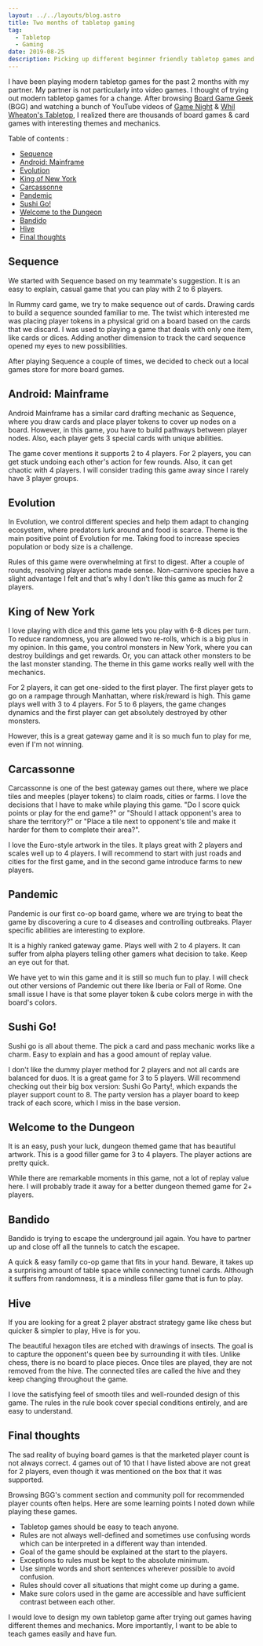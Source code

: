 ```yaml
---
layout: ../../layouts/blog.astro
title: Two months of tabletop gaming
tag:
  - Tabletop
  - Gaming
date: 2019-08-25
description: Picking up different beginner friendly tabletop games and explaining my thought process for two players.
---
```

I have been playing modern tabletop games for the past 2 months with my partner. My partner is not particularly into video games. I thought of trying out modern tabletop games for a change. After browsing [Board Game Geek](https://boardgamegeek.com/) (BGG) and watching a bunch of YouTube videos of [Game Night](https://www.youtube.com/user/boardgamegeektv/playlists) & [Whil Wheaton's Tabletop](https://www.youtube.com/playlist?list=PL7atuZxmT956cWFGxqSyRdn6GWhBxiAwE), I realized there are thousands of board games & card games with interesting themes and mechanics.

Table of contents :
- [Sequence](#sequence)
- [Android: Mainframe](#android-mainframe)
- [Evolution](#evolution)
- [King of New York](#king-of-new-york)
- [Carcassonne](#carcassonne)
- [Pandemic](#pandemic)
- [Sushi Go!](#sushi-go)
- [Welcome to the Dungeon](#welcome-to-the-dungeon)
- [Bandido](#bandido)
- [Hive](#hive)
- [Final thoughts](#final-thoughts)

## Sequence
We started with Sequence based on my teammate's suggestion. It is an easy to explain, casual game that you can play with 2 to 6 players.

In Rummy card game, we try to make sequence out of cards. Drawing cards to build a sequence sounded familiar to me. The twist which interested me was placing player tokens in a physical grid on a board based on the cards that we discard. I was used to playing a game that deals with only one item, like cards or dices. Adding another dimension to track the card sequence opened my eyes to new possibilities.

After playing Sequence a couple of times, we decided to check out a local games store for more board games.

## Android: Mainframe
Android Mainframe has a similar card drafting mechanic as Sequence, where you draw cards and place player tokens to cover up nodes on a board. However, in this game, you have to build pathways between player nodes. Also, each player gets 3 special cards with unique abilities.

The game cover mentions it supports 2 to 4 players. For 2 players, you can get stuck undoing each other's action for few rounds. Also, it can get chaotic with 4 players. I will consider trading this game away since I rarely have 3 player groups.

## Evolution
In Evolution, we control different species and help them adapt to changing ecosystem, where predators lurk around and food is scarce. Theme is the main positive point of Evolution for me. Taking food to increase species population or body size is a challenge.

Rules of this game were overwhelming at first to digest. After a couple of rounds, resolving player actions made sense. Non-carnivore species have a slight advantage I felt and that's why I don't like this game as much for 2 players.

## King of New York
I love playing with dice and this game lets you play with 6-8 dices per turn. To reduce randomness, you are allowed two re-rolls, which is a big plus in my opinion. In this game, you control monsters in New York, where you can destroy buildings and get rewards. Or, you can attack other monsters to be the last monster standing. The theme in this game works really well with the mechanics.

For 2 players, it can get one-sided to the first player. The first player gets to go on a rampage through Manhattan, where risk/reward is high. This game plays well with 3 to 4 players. For 5 to 6 players, the game changes dynamics and the first player can get absolutely destroyed by other monsters.

However, this is a great gateway game and it is so much fun to play for me, even if I'm not winning.

## Carcassonne
Carcassonne is one of the best gateway games out there, where we place tiles and meeples (player tokens) to claim roads, cities or farms. I love the decisions that I have to make while playing this game. "Do I score quick points or play for the end game?" or "Should I attack opponent's area to share the territory?" or "Place a tile next to opponent's tile and make it harder for them to complete their area?".

I love the Euro-style artwork in the tiles. It plays great with 2 players and scales well up to 4 players. I will recommend to start with just roads and cities for the first game, and in the second game introduce farms to new players.

## Pandemic
Pandemic is our first co-op board game, where we are trying to beat the game by discovering a cure to 4 diseases and controlling outbreaks. Player specific abilities are interesting to explore.

It is a highly ranked gateway game. Plays well with 2 to 4 players. It can suffer from alpha players telling other gamers what decision to take. Keep an eye out for that.

We have yet to win this game and it is still so much fun to play. I will check out other versions of Pandemic out there like Iberia or Fall of Rome. One small issue I have is that some player token & cube colors merge in with the board's colors.

## Sushi Go!
Sushi go is all about theme. The pick a card and pass mechanic works like a charm. Easy to explain and has a good amount of replay value.

I don't like the dummy player method for 2 players and not all cards are balanced for duos. It is a great game for 3 to 5 players. Will recommend checking out their big box version: Sushi Go Party!,  which expands the player support count to 8. The party version has a player board to keep track of each score, which I miss in the base version.

## Welcome to the Dungeon
It is an easy, push your luck, dungeon themed game that has beautiful artwork. This is a good filler game for 3 to 4 players. The player actions are pretty quick.

While there are remarkable moments in this game, not a lot of replay value here. I will probably trade it away for a better dungeon themed game for 2+ players.

## Bandido
Bandido is trying to escape the underground jail again. You have to partner up and close off all the tunnels to catch the escapee.

A quick & easy family co-op game that fits in your hand. Beware, it takes up a surprising amount of table space while connecting tunnel cards. Although it suffers from randomness, it is a mindless filler game that is fun to play.

## Hive
If you are looking for a great 2 player abstract strategy game like chess but quicker & simpler to play, Hive is for you.

The beautiful hexagon tiles are etched with drawings of insects. The goal is to capture the opponent's queen bee by surrounding it with tiles. Unlike chess, there is no board to place pieces. Once tiles are played, they are not removed from the hive. The connected tiles are called the hive and they keep changing throughout the game.

I love the satisfying feel of smooth tiles and well-rounded design of this game. The rules in the rule book cover special conditions entirely, and are easy to understand.

## Final thoughts
The sad reality of buying board games is that the marketed player count is not always correct. 4 games out of 10 that I have listed above are not great for 2 players, even though it was mentioned on the box that it was supported.

Browsing BGG's comment section and community poll for recommended player counts often helps. Here are some learning points I noted down while playing these games.
* Tabletop games should be easy to teach anyone.
* Rules are not always well-defined and sometimes use confusing words which can be interpreted in a different way than intended.
* Goal of the game should be explained at the start to the players.
* Exceptions to rules must be kept to the absolute minimum.
* Use simple words and short sentences wherever possible to avoid confusion.
* Rules should cover all situations that might come up during a game.
* Make sure colors used in the game are accessible and have sufficient contrast between each other.

I would love to design my own tabletop game after trying out games having different themes and mechanics. More importantly, I want to be able to teach games easily and have fun.
